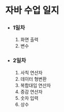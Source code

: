<h1>자바 수업 일지</h1>
<ul>
    <li><h3>1일차</h3></li>
    <ol>
        <li>화면 출력</li>
        <li>변수</li>
    </ol>
    <li><h3>2일차</h3></li>
    <ol>
        <li>사칙 연산자</li>
        <li>데이터 형변환</li>
        <li>복합대입 연산자</li>
        <li>증감 연산자</li>
        <li>숫자 입력</li>
        <li>상수</li>
    </ol>
</ul>